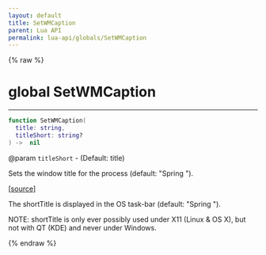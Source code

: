 ```yaml
---
layout: default
title: SetWMCaption
parent: Lua API
permalink: lua-api/globals/SetWMCaption
---
```


{% raw %}

# global SetWMCaption

---

```lua
function SetWMCaption(
  title: string,
  titleShort: string?
) ->  nil
```
@param `titleShort` - (Default: title)







Sets the window title for the process (default: "Spring <version>").

[<a href="https://github.com/rhys-vdw/RecoilEngine/blob/39a0440f8b3d03a340a3db9cfeb2e589c3e7d595/rts/Lua/LuaUnsyncedCtrl.cpp#L5173-L5184" target="_blank">source</a>]

The shortTitle is displayed in the OS task-bar (default: "Spring <version>").

NOTE: shortTitle is only ever possibly used under X11 (Linux & OS X), but not with QT (KDE) and never under Windows.


{% endraw %}